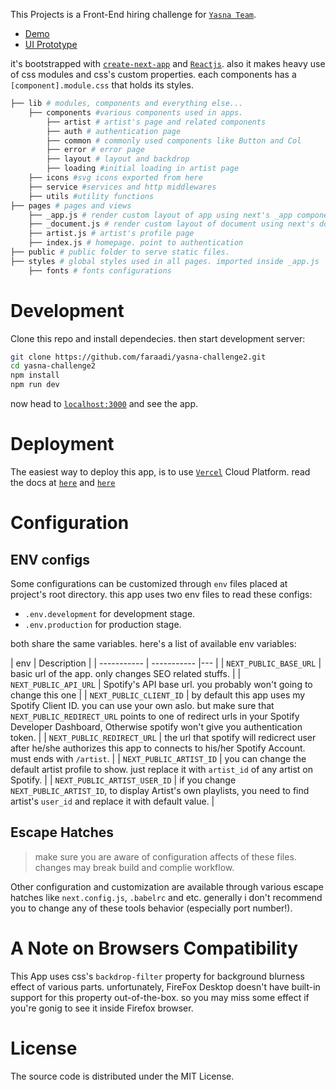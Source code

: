 This Projects is a Front-End hiring challenge for [`Yasna Team`](https://yasna.team/). 

- [Demo](https://yasna-challenge2.vercel.app/)
- [UI Prototype](https://www.figma.com/file/KA9Bnv3srb9sgpJZ53QqM5/spotify-profile)


it's bootstrapped with [`create-next-app`](https://github.com/vercel/next.js/tree/canary/packages/create-next-app) and [`Reactjs`](https://reactjs.org). also it makes heavy use of css modules and css's custom properties. each components has a `[component].module.css` that holds its styles.

``` bash
├── lib # modules, components and everything else...
	├── components #various components used in apps.
		├── artist # artist's page and related components
		├── auth # authentication page
		├── common # commonly used components like Button and Col
		├── error # error page
		├── layout # layout and backdrop
		├── loading #initial loading in artist page
	├── icons #svg icons exported from here
	├── service #services and http middlewares
	├── utils #utility functions
├── pages # pages and views
	├── _app.js # render custom layout of app using next's _app component
	├── _document.js # render custom layout of document using next's document
	├── artist.js # artist's profile page
	├── index.js # homepage. point to authentication
├── public # public folder to serve static files.
├── styles # global styles used in all pages. imported inside _app.js
	├── fonts # fonts configurations
```

# Development

Clone this repo and install dependecies. then start development server:
```bash
git clone https://github.com/faraadi/yasna-challenge2.git
cd yasna-challenge2
npm install
npm run dev
```

now head to [`localhost:3000`](http://localhost:3000) and see the app.


# Deployment
The easiest way to deploy this app, is to use [`Vercel`](https://vercel.com/) Cloud Platform. read the docs at [`here`](https://vercel.com/) and [`here`](https://nextjs.org/docs/deployment)

# Configuration
## ENV configs
Some configurations can be customized through `env` files placed at project's root directory. this app uses two env files to read these configs:
- `.env.development` for development stage.
- `.env.production` for production stage.

both share the same variables. here's a list of available env variables:

| env | Description  |
| ----------- | ----------- |--- |
| `NEXT_PUBLIC_BASE_URL` | basic url of the app. only changes SEO related stuffs.  |
| `NEXT_PUBLIC_API_URL` | Spotify's API base url. you probably won't going to change this one |
| `NEXT_PUBLIC_CLIENT_ID` | by default this app uses my Spotify Client ID. you can use your own aslo. but make sure that `NEXT_PUBLIC_REDIRECT_URL` points to one of redirect urls in your Spotify Developer Dashboard, Otherwise spotify won't give you authentication token. |
| `NEXT_PUBLIC_REDIRECT_URL` | the url that spotify will redicrect user after he/she authorizes this app to connects to his/her Spotify Account. must ends with `/artist`. |
| `NEXT_PUBLIC_ARTIST_ID` | you can change the default artist profile to show. just replace it with `artist_id` of any artist on Spotify. |
| `NEXT_PUBLIC_ARTIST_USER_ID` | if you change `NEXT_PUBLIC_ARTIST_ID`, to display Artist's own playlists, you need to find artist's `user_id` and replace it with default value. |

## Escape Hatches
> make sure you are aware of configuration affects of these files. changes may break build and complie workflow.

Other configuration and customization are available through various escape hatches like `next.config.js`, `.babelrc` and etc. generally i don't recommend you to change any of these tools behavior (especially port number!).

# A Note on Browsers Compatibility
This App uses css's `backdrop-filter` property for background blurness effect of various parts. unfortunately, FireFox Desktop doesn't have built-in support for this property out-of-the-box. so you may miss some effect if you're gonig to see it inside Firefox browser.

# License
The source code is distributed under the MIT License.